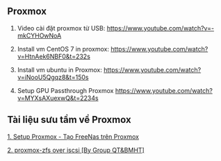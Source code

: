 ## Proxmox

1. Video cài đặt proxmox từ USB:
https://www.youtube.com/watch?v=-mkCYHOwNoA

2. Install vm CentOS 7 in proxmox:
https://www.youtube.com/watch?v=HtnAek6NBF0&t=232s

3. Install vm ubuntu in Proxmox:
https://www.youtube.com/watch?v=iNooU5Qgqz8&t=150s

4. Setup GPU Passthrough Proxmox
https://www.youtube.com/watch?v=MYXsAXuexwQ&t=2234s


## Tài liệu sưu tầm về Proxmox

[1. Setup Proxmox - Tạo FreeNas trên Proxmox](./files/Proxmox.pdf)

[2. proxmox-zfs over iscsi [By Group QT&BMHT]](./files/proxmox-zfs%20over%20iscsi%20[By%20Group%20QT&BMHT].pdf)